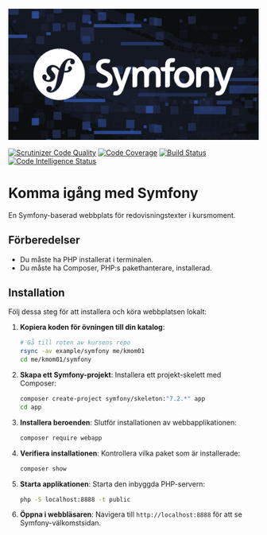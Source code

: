![Project Banner](public/img/symfony.png)

[![Scrutinizer Code Quality](https://scrutinizer-ci.com/g/dafi-24/mvc/badges/quality-score.png?b=main)](https://scrutinizer-ci.com/g/dafi-24/mvc/?branch=main)
[![Code Coverage](https://scrutinizer-ci.com/g/dafi-24/mvc/badges/coverage.png?b=main)](https://scrutinizer-ci.com/g/dafi-24/mvc/?branch=main)
[![Build Status](https://scrutinizer-ci.com/g/dafi-24/mvc/badges/build.png?b=main)](https://scrutinizer-ci.com/g/dafi-24/mvc/build-status/main)
[![Code Intelligence Status](https://scrutinizer-ci.com/g/dafi-24/mvc/badges/code-intelligence.svg?b=main)](https://scrutinizer-ci.com/code-intelligence)

# Komma igång med Symfony

En Symfony-baserad webbplats för redovisningstexter i kursmoment.

## Förberedelser

- Du måste ha PHP installerat i terminalen.
- Du måste ha Composer, PHP:s pakethanterare, installerad.

## Installation

Följ dessa steg för att installera och köra webbplatsen lokalt:

1. **Kopiera koden för övningen till din katalog**:
   ```bash
   # Gå till roten av kursens repo
   rsync -av example/symfony me/kmom01
   cd me/kmom01/symfony
   ```

2. **Skapa ett Symfony-projekt**:
   Installera ett projekt-skelett med Composer:
   ```bash
   composer create-project symfony/skeleton:"7.2.*" app
   cd app
   ```

3. **Installera beroenden**:
   Slutför installationen av webbapplikationen:
   ```bash
   composer require webapp
   ```

4. **Verifiera installationen**:
   Kontrollera vilka paket som är installerade:
   ```bash
   composer show
   ```

5. **Starta applikationen**:
   Starta den inbyggda PHP-servern:
   ```bash
   php -S localhost:8888 -t public
   ```

6. **Öppna i webbläsaren**:
   Navigera till `http://localhost:8888` för att se Symfony-välkomstsidan.
